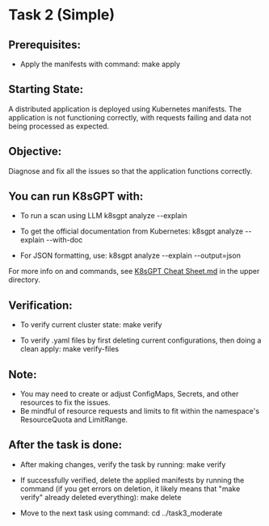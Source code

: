 # Task 2 (Simple)

## Prerequisites:
- Apply the manifests with command:
make apply

## Starting State:
A distributed application is deployed using Kubernetes manifests. The application is not functioning correctly, with requests failing and data not being processed as expected.

## Objective:
Diagnose and fix all the issues so that the application functions correctly.

## You can run K8sGPT with:
- To run a scan using LLM
k8sgpt analyze --explain

- To get the official documentation from Kubernetes:
k8sgpt analyze --explain --with-doc

-  For JSON formatting, use:
k8sgpt analyze --explain --output=json

For more info on and commands, see [K8sGPT Cheat Sheet.md](../K8sGPT%20Cheat%20Sheet.md) in the upper directory.

## Verification:
- To verify current cluster state:
make verify

- To verify .yaml files by first deleting current configurations, then doing a clean apply:
make verify-files

## Note:
- You may need to create or adjust ConfigMaps, Secrets, and other resources to fix the issues.
- Be mindful of resource requests and limits to fit within the namespace's ResourceQuota and LimitRange.

## After the task is done:
- After making changes, verify the task by running:
make verify

- If successfully verified, delete the applied manifests by running the command (if you get errors on deletion, it likely means that "make verify" already deleted everything):
make delete

- Move to the next task using command:
cd ../task3_moderate
